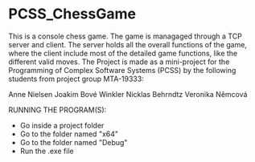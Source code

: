 # PCSS_ChessGame
This is a console chess game. The game is managaged through a TCP server and client. The server holds all the overall functions of the game, where the client include most of the detailed game functions, like the different valid moves.
The Project is made as a mini-project for the Programming of Complex Software Systems (PCSS) by the following students from project group MTA-19333:

Anne Nielsen
Joakim Bové Winkler
Nicklas Behrndtz 
Veronika Němcová


RUNNING THE PROGRAM(S):
 - Go inside a project folder
 - Go to the folder named "x64"
 - Go to the folder named "Debug"
 - Run the .exe file 
